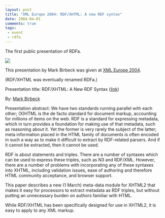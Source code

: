 ```yaml
---
layout: post
title: "XML Europe 2004: RDF/XHTML: A new RDF syntax"
date: 2004-04-01
comments: true
tags:
 - event
 - rdfa
---
```

The first public presentation of RDFa.

![](/files/xml-2004-logo.gif)

This presentation by Mark Birbeck was given at [XML Europe 2004](http://web.archive.org/web/20071026191737/http://idealliance.org/papers/dx_xmle04/).

(RDF/XHTML was eventually renamed RDFa.)

<!-- more -->

Presentation title: RDF/XHTML: A New RDF Syntax ([link](http://web.archive.org/web/20071026104449/http://idealliance.org/papers/dx_xmle04/html/abstract/04-04-02.html))

By: [Mark Birbeck](/mark-birbeck)

Presentation abstract: We have two standards running parallel with each other;
(X)HTML is the de facto standard for document markup, accounting for millions
of items on the web. RDF is a standard for expressing metadata, which in turn
provides a foundation for making use of that metadata, such as reasoning about
it. Yet the former is very rarely the subject of the latter; meta information
placed in the HTML family of documents is often encoded in such a way as to
make it difficult to extract by RDF-related parsers. And if it cannot be
extracted, then it cannot be used.

RDF is about statements and triples. There are a number of syntaxes which can
be used to express these triples, such as N3 and RDF/XML. However, there are a
number of problems with incorporating any of these syntaxes into XHTML,
including validation issues, ease of authoring and therefore HTML community
acceptance, and browser support.

This paper describes a new (1 March) meta-data module for XHTML2 that makes it
easy for processors to extract metadata as RDF triples, but without putting an
unnecessary burden on authors familiar with HTML.

While RDF/XHTML has been specifically designed for use in XHTML2, it is easy
to apply to any XML markup.
